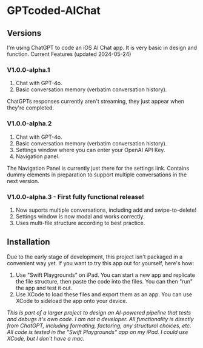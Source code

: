 # GPTcoded-AIChat

## Versions

I'm using ChatGPT to code an iOS AI Chat app. It is very basic in design and function. Current Features (updated 2024-05-24)

### V1.0.0-alpha.1
1. Chat with GPT-4o.
2. Basic conversation memory (verbatim conversation history).

ChatGPTs responses currently aren't streaming, they just appear when they're completed.

### V1.0.0-alpha.2
1. Chat with GPT-4o.
2. Basic conversation memory (verbatim conversation history).
3. Settings window where you can enter your OpenAI API Key.
4. Navigation panel.
   
The Navigation Panel is currently just there for the settings link. Contains dummy elements in preparation to support multiple conversations in the next version.

### V1.0.0-alpha.3 - First fully functional release!

1. Now suports multiple conversations, including add and swipe-to-delete!
2. Settings window is now modal and works correctly.
3. Uses multi-file structure according to best practice.

## Installation

Due to the early stage of development, this project isn't packaged in a convenient way yet. If you want to try this app out for yourself, here's how:
1. Use "Swift Playgrounds" on iPad. You can start a new app and replicate the file structure, then paste the code into the files. You can then "run" the app and test it out.
2. Use XCode to load these files and export them as an app. You can use XCode to sideload the app onto your device.

*This is part of a larger project to design an AI-powered pipeline that tests and debugs it's own code.*
*I am not a developer. All functionality is directly from ChatGPT, including formating, factoring, any structural choices, etc.*
*All code is tested in the "Swift Playgrounds" app on my iPad. I could use XCode, but I don't have a mac.*
